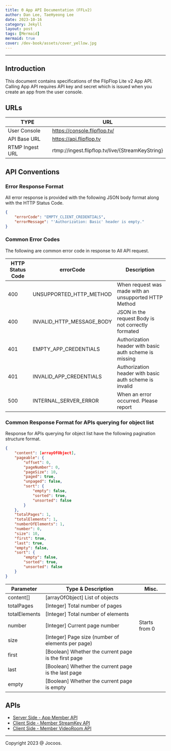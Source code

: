 ```yaml
---
title: Θ App API Documentation (FFLv2)
author: Dan Lee, TaeHyeong Lee
date: 2023-10-16
category: Jekyll
layout: post
tags: [Mermaid]
mermaid: true
cover: /dev-book/assets/cover_yellow.jpg
---
```


-------------
## Introduction

This document contains specifications of the FlipFlop Lite v2 App API. Calling App API requires API key and secret which is issued when you create an app from the user console.

## URLs

| TYPE | URL |
| --- | --- |
| User Console | https://console.flipflop.tv/ |
| API Base URL | https://api.flipflop.tv |
| RTMP Ingest URL | rtmp://ingest.flipflop.tv/live/{StreamKeyString} |

## API Conventions

### Error Response Format

All error response is provided with the following JSON body format along with the HTTP Status Code.

```json
{
    "errorCode": "EMPTY_CLIENT_CREDENTIALS",
    "errorMessage": "'Authorization: Basic' header is empty."
}
```

### Common Error Codes

The following are common error code in response to All API request.

| HTTP Status Code | errorCode | Description |
| --- | --- | --- |
| 400 | UNSUPPORTED_HTTP_METHOD | When request was made with an unsupported HTTP Method |
| 400 | INVALID_HTTP_MESSAGE_BODY | JSON in the request Body is not correctly formated |
| 401 | EMPTY_APP_CREDENTIALS | Authorization header with basic auth scheme is missing |
| 401 | INVALID_APP_CREDENTIALS | Authorization header with basic auth scheme is invalid |
| 500 | INTERNAL_SERVER_ERROR | When an error occurred. Please report |

### Common Response Format for APIs querying for object list

Response for APIs querying for object list have the following pagination structure format.

```json
{
    "content": [arrayOfObject],
    "pageable": {
        "offset": 0,
        "pageNumber": 0,
        "pageSize": 10,
        "paged": true,
        "unpaged": false,
        "sort": {
            "empty": false,
            "sorted": true,
            "unsorted": false
        }
    },
    "totalPages": 1,
    "totalElements": 1,
    "numberOfElements": 1,
    "number": 0,
    "size": 10,
    "first": true,
    "last": true,
    "empty": false,
    "sort": {
        "empty": false,
        "sorted": true,
        "unsorted": false
    }
}
```

| Parameter | Type & Description | Misc. |
| --- | --- | --- |
| content[] | [arrayOfObject] List of objects |  |
| totalPages | [Integer] Total number of pages |  |
| totalElements | [Integer] Total number of elements |  |
| number | [Integer] Current page number | Starts from 0 |
| size | [Integer] Page size (number of elements per page) |  |
| first | [Boolean] Whether the current page is the first page |  |
| last | [Boolean] Whether the current page is the last page |  |
| empty | [Boolean] Whether the current page is empty |  |

## APIs
  * [Server Side - App Member API](2023-10-16-App-Member-API.html)
  * [Client Side - Member StreamKey API](2023-10-16-Member-StreamKey-API.html)
  * [Client Side - Member VideoRoom API](2023-10-16-Member-VideoRoom-API.html)

-------------
Copyright 2023 @ Jocoos.
